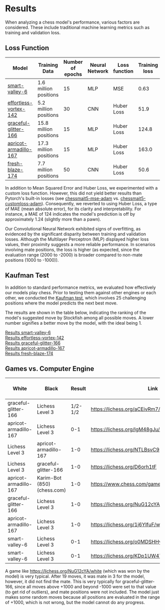# Results

When analyzing a chess model's performance, various factors are considered. These include traditional machine learning
metrics such as training and validation loss.

## Loss Function

| Model                                                                       | Training Data          | Number of epochs | Neural Network | Loss function | Training loss | Validation loss | Comment                  |
|-----------------------------------------------------------------------------|------------------------|------------------|----------------|---------------|---------------|-----------------|--------------------------|
| [smart-valley-6](https://wandb.ai/chessmait/chessmait/runs/nsr3fgu3)        | 1.6 million positions  | 15               | MLP            | MSE           | 0.63          | 0.22            |                          |
| [effortless-vortex-142](https://wandb.ai/chessmait/chessmait/runs/ncf2q0rz) | 5.2 million positions  | 30               | CNN            | Huber Loss    | 51.9          | 95.6            |                          |
| [graceful-glitter-166](https://wandb.ai/chessmait/chessmait/runs/jle1wzp7)  | 15.8 million positions | 15               | MLP            | Huber Loss    | 124.8         | 127.0           |                          |
| [apricot-armadillo-167](https://wandb.ai/chessmait/chessmait/runs/z5ras9pj) | 17.3 million positions | 15               | MLP            | Huber Loss    | 163.0         | 162.3           | Contained mate positions |
| [fresh-blaze-174](https://wandb.ai/chessmait/chessmait/runs/m70b0o0m)       | 7.7 million positions  | 50               | CNN            | Huber Loss    | 50.6          | 122.2           | Contained mate positions |

In addition to Mean Squared Error and Huber Loss, we experimented with a custom loss function. However, this did not
yield better results than Pytorch's built-in losses
(see [chessmait5-mse-adam](https://wandb.ai/chessmait/chessmait/runs/7wkgtgig)
vs. [chessmait5-customloss-adam](https://wandb.ai/chessmait/chessmait/runs/l3ddtxyp)).
Consequently, we reverted to using Huber Loss, a type of MAE (mean absolute error), for its clarity and
interpretability. For instance, a MAE of 124 indicates the model's prediction is off by approximately 1.24 (slightly
more than a pawn).

Our Convolutional Neural Network exhibited signs of overfitting, as evidenced by the significant disparity between
training and validation losses. Although the Multilayer Perceptron (MLP) displayed higher loss values, their proximity
suggests a more reliable performance. In scenarios involving mate positions, the loss is higher (as expected, since the
evaluation range (2000 to -2000) is broader compared to non-mate positions (1000 to -1000)).

## Kaufman Test

In addition to standard performance metrics, we evaluated how effectively our models play chess. Prior to testing them
against other engines or each other, we conducted the [Kaufman test](https://www.chessprogramming.org/Kaufman_Test),
which involves 25 challenging positions where the model predicts the next best move.

The results are shown in the table below, indicating the ranking of the model's suggested move by Stockfish among all
possible moves. A lower number signifies a better move by the model, with the ideal being 1.

[Results smart-valley-6](../../documentation/kaufman-results/smart-valley-6.txt)  
[Results effortless-vortex-142](../../documentation/kaufman-results/effortless-vortex-142.txt)  
[Results graceful-glitter-166](../../documentation/kaufman-results/graceful-glitter-166.txt)  
[Results apricot-armadillo-167](../../documentation/kaufman-results/apricot-armadillo-167.txt)  
[Results fresh-blaze-174](../../documentation/kaufman-results/fresh-blaze-174.txt)

## Games vs. Computer Engine

| White                 | Black                       | Result  | Link                                          | Model Accurary | Model centipawn loss |
|-----------------------|-----------------------------|---------|-----------------------------------------------|----------------|----------------------|
| graceful-glitter-166  | Lichess Level 3             | 1/2-1/2 | https://lichess.org/aCEivRm7/white            | 77%            | 85                   |
| apricot-armadillo-167 | Lichess Level 3             | 0-1     | https://lichess.org/lgM48gJu/white            | 60%            | 70                   |
| Lichess Level 3       | apricot-armadillo-167       | 1-0     | https://lichess.org/NTLBsvC9                  | 59%            | 120                  |
| Lichess Level 3       | graceful-glitter-166        | 1-0     | https://lichess.org/D6orh1tF                  | 56%            | 144                  |
| apricot-armadillo-167 | Karim-Bot (850) (chess.com) | 1-0     | https://www.chess.com/game/computer/104024995 | 77%            | n/a                  |
| graceful-glitter-166  | Lichess Level 3             | 1-0     | https://lichess.org/NuG12cYA/white            | 96%            | 19                   |
| apricot-armadillo-167 | Lichess Level 3             | 1-0     | https://lichess.org/1j6YIfuF/white            | 98%            | 10                   |
| smart-valley-6        | Lichess Level 3             | 0-1     | https://lichess.org/o0MDSHHy                  | 44%            | 234                  |
| smart-valley-6        | Lichess Level 3             | 0-1     | https://lichess.org/KDp1UW47/white            | 74%            | 99                   |

A game like https://lichess.org/NuG12cYA/white (which was won by the model) is very typical.
After 19 moves, it was mate in 3 for the model, however, it did not find the mate.
This is very typically for graceful-glitter-166, since all moves above +1000 and beyond -1000 were set to that value (to
get rid of outliers), and mate positions were not included.
The model just makes some random moves because all positions are evaluated in the range of +1000, which is not wrong,
but the model cannot do any progress.
